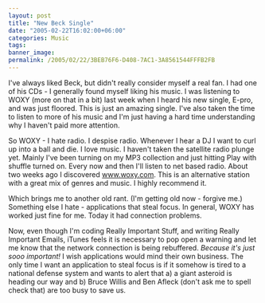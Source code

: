 ```yaml
---
layout: post
title: "New Beck Single"
date: "2005-02-22T16:02:00+06:00"
categories: Music 
tags: 
banner_image: 
permalink: /2005/02/22/3BEB76F6-D408-7AC1-3A8561544FFFB2FB
---
```


I've always liked Beck, but didn't really consider myself a real fan. I had one of his CDs - I generally found myself liking his music. I was listening to WOXY (more on that in a bit) last week when I heard his new single, E-pro, and was just floored. This is just an amazing single. I've also taken the time to listen to more of his music and I'm just having a hard time understanding why I haven't paid more attention. 

So WOXY - I hate radio. I despise radio. Whenever I hear a DJ I want to curl up into a ball and die. I love music. I haven't taken the satellite radio plunge yet. Mainly I've been turning on my MP3 collection and just hitting Play with shuffle turned on. Every now and then I'll listen to net based radio. About two weeks ago I discovered www.woxy.com. This is an alternative station with a great mix of genres and music. I highly recommend it.

Which brings me to another old rant. (I'm getting old now - forgive me.) Something else I hate - applications that steal focus. In general, WOXY has  worked just fine for me. Today it had connection problems.

Now, even though I'm coding Really Important Stuff, and writing Really Important Emails, iTunes feels it is necessary to pop open a warning and let me know that the network connection is being rebuffered. <i>Because it's just sooo important!</i> I wish applications would mind their own business. The only time I want an application to steal focus is if it somehow is tired to a national defense system and wants to alert that a) a giant asteroid is heading our way and b) Bruce Willis and Ben Afleck (don't ask me to spell check that) are too busy to save us.